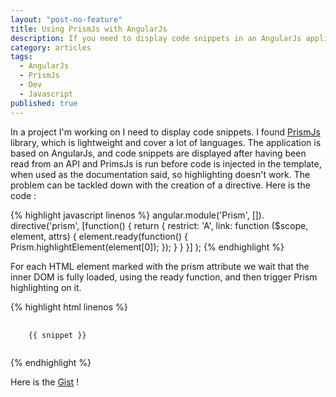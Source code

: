```yaml
---
layout: "post-no-feature"
title: Using PrismJs with AngularJs
description: If you need to display code snippets in an AngularJs application I got you covered.
category: articles
tags: 
  - AngularJs
  - PrismJs
  - Dev
  - Javascript
published: true
---
```


In a project I'm working on I need to display code snippets. I found [PrismJs](http://prismjs.com/) library, which is lightweight and cover a lot of languages. The application is based on AngularJs, and code snippets are displayed after having been read from an API and PrimsJs is run before code is injected in the template, when used as the documentation said, so highlighting doesn't work. The problem can be tackled down with the creation of a directive. Here is the code :

{% highlight javascript linenos %}
angular.module('Prism', []).
    directive('prism', [function() {
        return {
            restrict: 'A',
            link: function ($scope, element, attrs) {
                element.ready(function() {
                    Prism.highlightElement(element[0]);
                });
            }
        } 
    }]
);
{% endhighlight %}

For each HTML element marked with the prism attribute we wait that the inner DOM is fully loaded, using the ready function, and then trigger Prism highlighting on it.

{% highlight html linenos %}
<pre>
    <code class="language-markup" prim>
    {{ snippet }}
    </code>
</pre>
{% endhighlight %}

Here is the [Gist](https://gist.github.com/SelrahcD/7042692) !